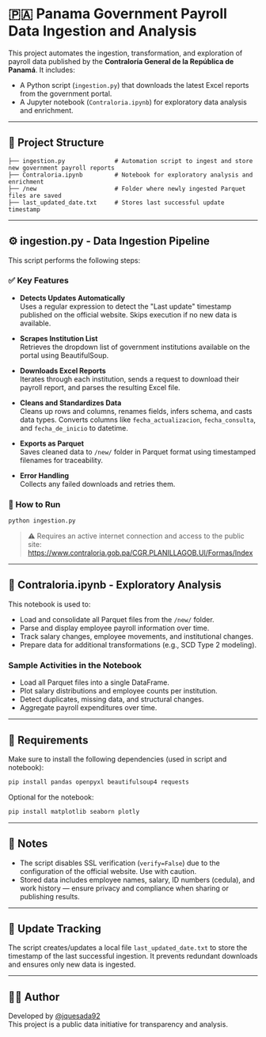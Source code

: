 
# 🇵🇦 Panama Government Payroll Data Ingestion and Analysis

This project automates the ingestion, transformation, and exploration of payroll data published by the **Contraloría General de la República de Panamá**. It includes:

- A Python script (`ingestion.py`) that downloads the latest Excel reports from the government portal.
- A Jupyter notebook (`Contraloria.ipynb`) for exploratory data analysis and enrichment.

---

## 🧩 Project Structure

```
├── ingestion.py              # Automation script to ingest and store new government payroll reports
├── Contraloria.ipynb         # Notebook for exploratory analysis and enrichment
├── /new                      # Folder where newly ingested Parquet files are saved
├── last_updated_date.txt     # Stores last successful update timestamp
```

---

## ⚙️ ingestion.py - Data Ingestion Pipeline

This script performs the following steps:

### ✅ Key Features

- **Detects Updates Automatically**  
  Uses a regular expression to detect the "Last update" timestamp published on the official website. Skips execution if no new data is available.

- **Scrapes Institution List**  
  Retrieves the dropdown list of government institutions available on the portal using BeautifulSoup.

- **Downloads Excel Reports**  
  Iterates through each institution, sends a request to download their payroll report, and parses the resulting Excel file.

- **Cleans and Standardizes Data**  
  Cleans up rows and columns, renames fields, infers schema, and casts data types. Converts columns like `fecha_actualizacion`, `fecha_consulta`, and `fecha_de_inicio` to datetime.

- **Exports as Parquet**  
  Saves cleaned data to `/new/` folder in Parquet format using timestamped filenames for traceability.

- **Error Handling**  
  Collects any failed downloads and retries them.

### 🧪 How to Run

```bash
python ingestion.py
```

> ⚠️ Requires an active internet connection and access to the public site: https://www.contraloria.gob.pa/CGR.PLANILLAGOB.UI/Formas/Index

---

## 📓 Contraloria.ipynb - Exploratory Analysis

This notebook is used to:

- Load and consolidate all Parquet files from the `/new/` folder.
- Parse and display employee payroll information over time.
- Track salary changes, employee movements, and institutional changes.
- Prepare data for additional transformations (e.g., SCD Type 2 modeling).

### Sample Activities in the Notebook

- Load all Parquet files into a single DataFrame.
- Plot salary distributions and employee counts per institution.
- Detect duplicates, missing data, and structural changes.
- Aggregate payroll expenditures over time.

---

## 🧰 Requirements

Make sure to install the following dependencies (used in script and notebook):

```bash
pip install pandas openpyxl beautifulsoup4 requests
```

Optional for the notebook:

```bash
pip install matplotlib seaborn plotly
```

---

## 🔐 Notes

- The script disables SSL verification (`verify=False`) due to the configuration of the official website. Use with caution.
- Stored data includes employee names, salary, ID numbers (cedula), and work history — ensure privacy and compliance when sharing or publishing results.

---

## 📅 Update Tracking

The script creates/updates a local file `last_updated_date.txt` to store the timestamp of the last successful ingestion. It prevents redundant downloads and ensures only new data is ingested.

---

## 👨‍💻 Author

Developed by [@jquesada92](https://github.com/jquesada92)  
This project is a public data initiative for transparency and analysis.
